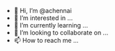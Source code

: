 - 👋 Hi, I’m @achennai
- 👀 I’m interested in ...
- 🌱 I’m currently learning ...
- 💞️ I’m looking to collaborate on ...
- 📫 How to reach me ...

<!---
achennai/achennai is a ✨ special ✨ repository because its `README.md` (this file) appears on your GitHub profile.
You can click the Preview link to take a look at your changes.
--->
